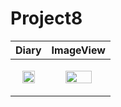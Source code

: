 # Project8


|Diary|ImageView|
|---|---|
|<p align="center"><img src = "https://user-images.githubusercontent.com/97438155/224550073-8128443a-2a93-413b-ba65-4b2720d09b5e.png" width="70%" height="70%"></p>|<p align="center"><img src = "https://user-images.githubusercontent.com/97438155/224550078-e311d533-0049-415a-ac8d-859dd7947305.png" width="70%" height="70%"></p>|

